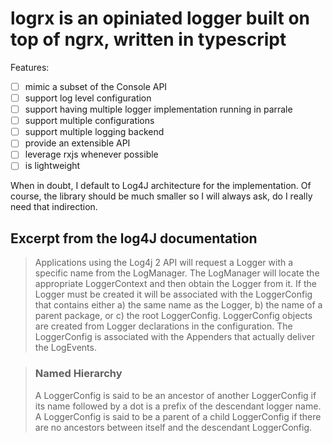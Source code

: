 # logrx is an opiniated logger built on top of ngrx, written in typescript

Features:

- [ ] mimic a subset of the Console API
- [ ] support log level configuration
- [ ] support having multiple logger  implementation running in parrale
- [ ] support multiple configurations
- [ ] support multiple logging backend
- [ ] provide an extensible API
- [ ] leverage rxjs whenever possible
- [ ] is lightweight

When in doubt, I default to Log4J architecture for the implementation. Of course, the library should be much smaller so I will always ask, do I really need that indirection.

## Excerpt from the log4J documentation

> Applications using the Log4j 2 API will request a Logger with a specific name from the LogManager. The LogManager will locate the appropriate LoggerContext and then obtain the Logger from it. If the Logger must be created it will be associated with the LoggerConfig that contains either a) the same name as the Logger, b) the name of a parent package, or c) the root LoggerConfig. LoggerConfig objects are created from Logger declarations in the configuration. The LoggerConfig is associated with the Appenders that actually deliver the LogEvents.

> ### Named Hierarchy
>
> A LoggerConfig is said to be an ancestor of another LoggerConfig if its name followed by a dot is a prefix of the descendant logger name. A LoggerConfig is said to be a parent of a child LoggerConfig if there are no ancestors between itself and the descendant LoggerConfig.
